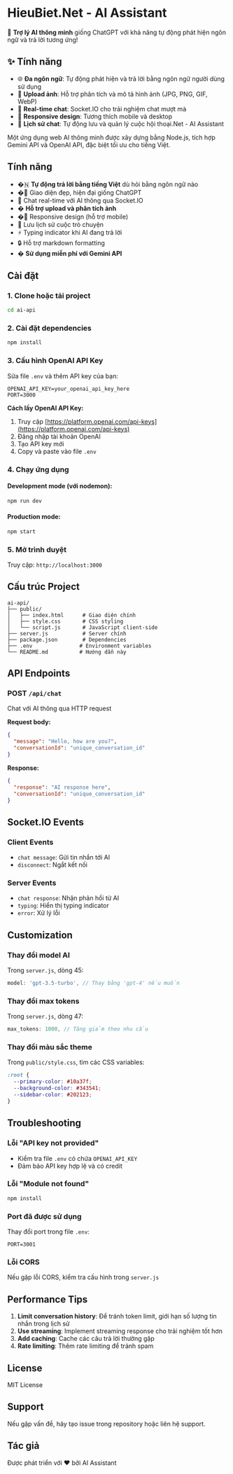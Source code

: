 # HieuBiet.Net - AI Assistant

🧠 **Trợ lý AI thông minh** giống ChatGPT với khả năng tự động phát hiện ngôn ngữ và trả lời tương ứng!

## ✨ Tính năng

- 🌐 **Đa ngôn ngữ**: Tự động phát hiện và trả lời bằng ngôn ngữ người dùng sử dụng
- 📸 **Upload ảnh**: Hỗ trợ phân tích và mô tả hình ảnh (JPG, PNG, GIF, WebP)
- 💬 **Real-time chat**: Socket.IO cho trải nghiệm chat mượt mà
- 📱 **Responsive design**: Tương thích mobile và desktop
- 💾 **Lịch sử chat**: Tự động lưu và quản lý cuộc hội thoại.Net - AI Assistant

Một ứng dụng web AI thông minh được xây dựng bằng Node.js, tích hợp Gemini API và OpenAI API, đặc biệt tối ưu cho tiếng Việt.

## Tính năng

- �🇳 **Tự động trả lời bằng tiếng Việt** dù hỏi bằng ngôn ngữ nào
- �🎨 Giao diện đẹp, hiện đại giống ChatGPT
- 💬 Chat real-time với AI thông qua Socket.IO
- � **Hỗ trợ upload và phân tích ảnh** 
- �📱 Responsive design (hỗ trợ mobile)
- 💾 Lưu lịch sử cuộc trò chuyện
- ⚡ Typing indicator khi AI đang trả lời
- 🔒 Hỗ trợ markdown formatting
- � **Sử dụng miễn phí với Gemini API**

## Cài đặt

### 1. Clone hoặc tải project

```bash
cd ai-api
```

### 2. Cài đặt dependencies

```bash
npm install
```

### 3. Cấu hình OpenAI API Key

Sửa file `.env` và thêm API key của bạn:

```
OPENAI_API_KEY=your_openai_api_key_here
PORT=3000
```

**Cách lấy OpenAI API Key:**
1. Truy cập [https://platform.openai.com/api-keys](https://platform.openai.com/api-keys)
2. Đăng nhập tài khoản OpenAI
3. Tạo API key mới
4. Copy và paste vào file `.env`

### 4. Chạy ứng dụng

#### Development mode (với nodemon):
```bash
npm run dev
```

#### Production mode:
```bash
npm start
```

### 5. Mở trình duyệt

Truy cập: `http://localhost:3000`

## Cấu trúc Project

```
ai-api/
├── public/
│   ├── index.html      # Giao diện chính
│   ├── style.css       # CSS styling
│   └── script.js       # JavaScript client-side
├── server.js           # Server chính
├── package.json        # Dependencies
├── .env               # Environment variables
└── README.md          # Hướng dẫn này
```

## API Endpoints

### POST `/api/chat`
Chat với AI thông qua HTTP request

**Request body:**
```json
{
  "message": "Hello, how are you?",
  "conversationId": "unique_conversation_id"
}
```

**Response:**
```json
{
  "response": "AI response here",
  "conversationId": "unique_conversation_id"
}
```

## Socket.IO Events

### Client Events
- `chat message`: Gửi tin nhắn tới AI
- `disconnect`: Ngắt kết nối

### Server Events
- `chat response`: Nhận phản hồi từ AI
- `typing`: Hiển thị typing indicator
- `error`: Xử lý lỗi

## Customization

### Thay đổi model AI
Trong `server.js`, dòng 45:
```javascript
model: 'gpt-3.5-turbo', // Thay bằng 'gpt-4' nếu muốn
```

### Thay đổi max tokens
Trong `server.js`, dòng 47:
```javascript
max_tokens: 1000, // Tăng giảm theo nhu cầu
```

### Thay đổi màu sắc theme
Trong `public/style.css`, tìm các CSS variables:
```css
:root {
  --primary-color: #10a37f;
  --background-color: #343541;
  --sidebar-color: #202123;
}
```

## Troubleshooting

### Lỗi "API key not provided"
- Kiểm tra file `.env` có chứa `OPENAI_API_KEY`
- Đảm bảo API key hợp lệ và có credit

### Lỗi "Module not found"
```bash
npm install
```

### Port đã được sử dụng
Thay đổi port trong file `.env`:
```
PORT=3001
```

### Lỗi CORS
Nếu gặp lỗi CORS, kiểm tra cấu hình trong `server.js`

## Performance Tips

1. **Limit conversation history**: Để tránh token limit, giới hạn số lượng tin nhắn trong lịch sử
2. **Use streaming**: Implement streaming response cho trải nghiệm tốt hơn
3. **Add caching**: Cache các câu trả lời thường gặp
4. **Rate limiting**: Thêm rate limiting để tránh spam

## License

MIT License

## Support

Nếu gặp vấn đề, hãy tạo issue trong repository hoặc liên hệ support.

## Tác giả

Được phát triển với ❤️ bởi AI Assistant
